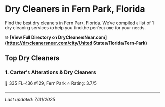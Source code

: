 # Dry Cleaners in Fern Park, Florida

Find the best dry cleaners in Fern Park, Florida. We've compiled a list of 1 dry cleaning services to help you find the perfect one for your needs.

🌐 **[View Full Directory on DryCleanersNear.com](https://drycleanersnear.com/city/United States/Florida/Fern-Park)**

## Top Dry Cleaners

### 1. Carter's Alterations & Dry Cleaners
📍 335 FL-436 #129, Fern Park
⭐ Rating: 3.7/5


---

*Last updated: 7/31/2025*

